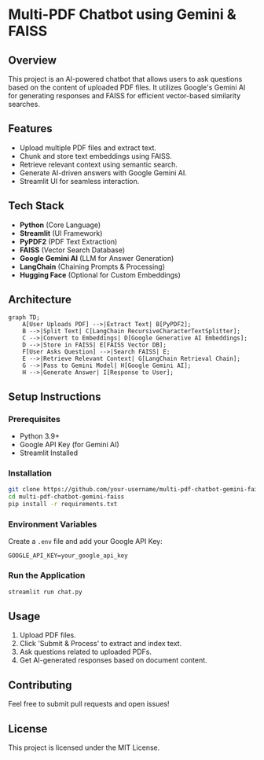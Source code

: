 # Multi-PDF Chatbot using Gemini & FAISS

## Overview
This project is an AI-powered chatbot that allows users to ask questions based on the content of uploaded PDF files. It utilizes Google's Gemini AI for generating responses and FAISS for efficient vector-based similarity searches.

## Features
- Upload multiple PDF files and extract text.
- Chunk and store text embeddings using FAISS.
- Retrieve relevant context using semantic search.
- Generate AI-driven answers with Google Gemini AI.
- Streamlit UI for seamless interaction.

## Tech Stack
- **Python** (Core Language)
- **Streamlit** (UI Framework)
- **PyPDF2** (PDF Text Extraction)
- **FAISS** (Vector Search Database)
- **Google Gemini AI** (LLM for Answer Generation)
- **LangChain** (Chaining Prompts & Processing)
- **Hugging Face** (Optional for Custom Embeddings)

## Architecture
```mermaid
graph TD;
    A[User Uploads PDF] -->|Extract Text| B[PyPDF2];
    B -->|Split Text| C[LangChain RecursiveCharacterTextSplitter];
    C -->|Convert to Embeddings| D[Google Generative AI Embeddings];
    D -->|Store in FAISS| E[FAISS Vector DB];
    F[User Asks Question] -->|Search FAISS| E;
    E -->|Retrieve Relevant Context| G[LangChain Retrieval Chain];
    G -->|Pass to Gemini Model| H[Google Gemini AI];
    H -->|Generate Answer| I[Response to User];
```

## Setup Instructions
### Prerequisites
- Python 3.9+
- Google API Key (for Gemini AI)
- Streamlit Installed

### Installation
```bash
git clone https://github.com/your-username/multi-pdf-chatbot-gemini-faiss.git
cd multi-pdf-chatbot-gemini-faiss
pip install -r requirements.txt
```

### Environment Variables
Create a `.env` file and add your Google API Key:
```env
GOOGLE_API_KEY=your_google_api_key
```

### Run the Application
```bash
streamlit run chat.py
```

## Usage
1. Upload PDF files.
2. Click 'Submit & Process' to extract and index text.
3. Ask questions related to uploaded PDFs.
4. Get AI-generated responses based on document content.

## Contributing
Feel free to submit pull requests and open issues!

## License
This project is licensed under the MIT License.

